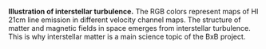 **Illustration of interstellar turbulence.**
The RGB colors represent maps of HI 21cm line emission in different velocity channel maps. The structure of matter and magnetic fields in space emerges from interstellar turbulence.  This is why interstellar matter is a main science topic of the BxB project.

